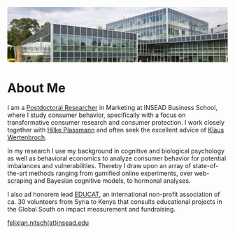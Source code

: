 
![INSEAD](/images/header.jpeg)

# About Me

I am a [Postdoctoral Researcher](https://www.insead.edu/faculty-research/faculty/felix-jan-nitsch) in Marketing at INSEAD Business School, where I study consumer behavior, specifically with a focus on transformative consumer research and consumer protection. I  work closely together with [Hilke Plassmann](https://www.insead.edu/faculty-research/faculty/hilke-plassmann) and often seek the excellent advice of [Klaus Wertenbroch](https://www.insead.edu/faculty-research/faculty/klaus-wertenbroch).

In my research I use my background in cognitive and biological psychology as well as behavioral economics to analyze consumer behavior for potential imbalances and vulnerabilities. Thereby I draw upon an array of state-of-the-art methods ranging from gamified online experiments, over web-scraping and Bayesian cognitive models, to hormonal analyses.

I also ad honorem lead [EDUCAT](https://www.educatgermany.com), an international non-profit association of ca. 30 volunteers from Syria to Kenya that consults educational projects in the Global South on impact measurement and fundraising.

[felixjan.nitsch(at)insead.edu](mailto:felixjan.nitsch@insead.edu) 